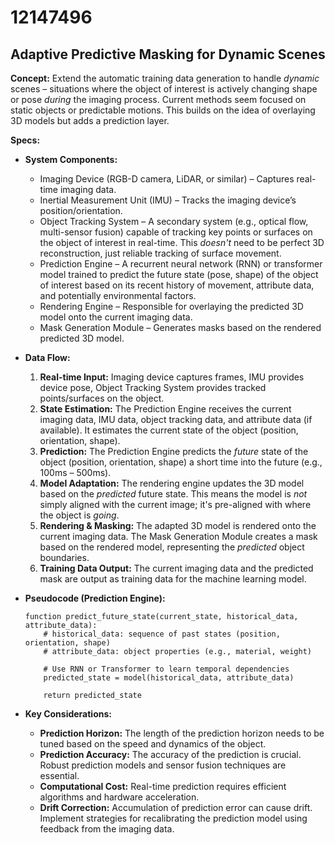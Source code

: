# 12147496

## Adaptive Predictive Masking for Dynamic Scenes

**Concept:** Extend the automatic training data generation to handle *dynamic* scenes – situations where the object of interest is actively changing shape or pose *during* the imaging process. Current methods seem focused on static objects or predictable motions. This builds on the idea of overlaying 3D models but adds a prediction layer.

**Specs:**

*   **System Components:**
    *   Imaging Device (RGB-D camera, LiDAR, or similar) – Captures real-time imaging data.
    *   Inertial Measurement Unit (IMU) – Tracks the imaging device’s position/orientation.
    *   Object Tracking System – A secondary system (e.g., optical flow, multi-sensor fusion) capable of tracking key points or surfaces on the object of interest in real-time.  This *doesn't* need to be perfect 3D reconstruction, just reliable tracking of surface movement.
    *   Prediction Engine – A recurrent neural network (RNN) or transformer model trained to predict the future state (pose, shape) of the object of interest based on its recent history of movement, attribute data, and potentially environmental factors.
    *   Rendering Engine – Responsible for overlaying the predicted 3D model onto the current imaging data.
    *   Mask Generation Module –  Generates masks based on the rendered predicted 3D model.

*   **Data Flow:**

    1.  **Real-time Input:** Imaging device captures frames, IMU provides device pose, Object Tracking System provides tracked points/surfaces on the object.
    2.  **State Estimation:** The Prediction Engine receives the current imaging data, IMU data, object tracking data, and attribute data (if available). It estimates the current state of the object (position, orientation, shape).
    3.  **Prediction:** The Prediction Engine predicts the *future* state of the object (position, orientation, shape) a short time into the future (e.g., 100ms – 500ms).
    4.  **Model Adaptation:** The rendering engine updates the 3D model based on the *predicted* future state. This means the model is *not* simply aligned with the current image; it's pre-aligned with where the object is *going*.
    5.  **Rendering & Masking:** The adapted 3D model is rendered onto the current imaging data. The Mask Generation Module creates a mask based on the rendered model, representing the *predicted* object boundaries.
    6.  **Training Data Output:** The current imaging data and the predicted mask are output as training data for the machine learning model.

*   **Pseudocode (Prediction Engine):**

    ```
    function predict_future_state(current_state, historical_data, attribute_data):
        # historical_data: sequence of past states (position, orientation, shape)
        # attribute_data: object properties (e.g., material, weight)

        # Use RNN or Transformer to learn temporal dependencies
        predicted_state = model(historical_data, attribute_data)

        return predicted_state
    ```

*   **Key Considerations:**
    *   **Prediction Horizon:** The length of the prediction horizon needs to be tuned based on the speed and dynamics of the object.
    *   **Prediction Accuracy:**  The accuracy of the prediction is crucial.  Robust prediction models and sensor fusion techniques are essential.
    *   **Computational Cost:**  Real-time prediction requires efficient algorithms and hardware acceleration.
    *    **Drift Correction:** Accumulation of prediction error can cause drift. Implement strategies for recalibrating the prediction model using feedback from the imaging data.